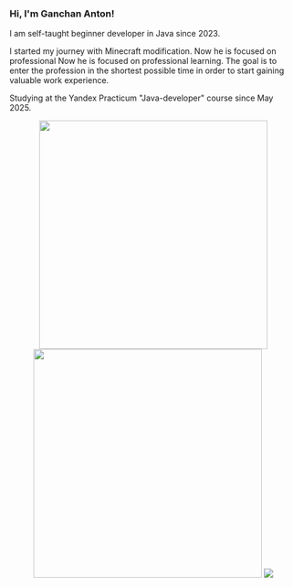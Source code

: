 ### Hi, I'm Ganchan Anton!

I am self-taught beginner developer in Java since 2023.

I started my journey with Minecraft modification. Now he is focused on professional Now he is focused on professional learning. The goal is to enter the profession in the shortest possible time in order to start gaining valuable work experience.

Studying at the Yandex Practicum "Java-developer" course since May 2025.

<div align="center">
  <img src="https://github-readme-streak-stats.herokuapp.com/?user=SoulxluoS&theme=dark" width="400" />
  <a href="https://leetcode.com/loginov-kirill/"><img src="https://leetcard.jacoblin.cool/Soul_luoS?theme=dark" width="400" /></a>
  <a href="https://www.codewars.com/users/loginov-kirill"><img src="https://www.codewars.com/users/YoungSoulluoS/badges/large" /></a>
</div>
